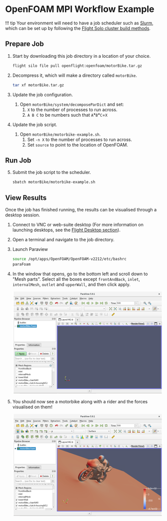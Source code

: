 # OpenFOAM MPI Workflow Example 

!!! tip
    Your environment will need to have a job scheduler such as [Slurm](../../hpc-environment-basics/hpc-usage/slurm/index.md), which can be set up by following the [Flight Solo cluster build methods](../../flight-solo/cluster-build-methods/index.md).

## Prepare Job

1. Start by downloading this job directory in a location of your choice.
    ```bash
    flight silo file pull openflight:openfoam/motorBike.tar.gz
    ```

2. Decompress it, which will make a directory called `motorBike`.
    ```bash
    tar xf motorBike.tar.gz
    ```

3. Update the job configuration.
    1. Open `motorBike/system/decomposeParDict` and set:
        1. `X` to the number of processes to run across.
        1. `A B C` to be numbers such that `A`*`B`\*`C`=`X`

4. Update the job script.
    1. Open `motorBike/motorbike-example.sh`.
        1. Set `-n X` to the number of processes to run across.
        1. Set `source` to point to the location of OpenFOAM.

## Run Job

5. Submit the job script to the scheduler.
    ```bash
    sbatch motorBike/motorbike-example.sh
    ```

## View Results

Once the job has finished running, the results can be visualised through a desktop session.

1. Connect to VNC or web-suite desktop (For more information on launching desktops, see the [Flight Desktop section](../../flight-environment/use-flight/flight-user-suite/flight-desktop/index.md)).

2. Open a terminal and navigate to the job directory.

3. Launch Paraview
    ```bash
    source /opt/apps/OpenFOAM/OpenFOAM-v2212/etc/bashrc
    paraFoam
    ```

4. In the window that opens, go to the bottom left and scroll down to "Mesh parts". Select all the boxes  except `frontAndBack`, `inlet`, `internalMesh`, `outlet` and `upperWall`, and then click apply.

    ![](img/openfoam_parafoam_motorbike_1.png)

5. You should now see a motorbike along with a rider and the forces visualised on them!

    ![](img/openfoam_parafoam_motorbike_2.png)
